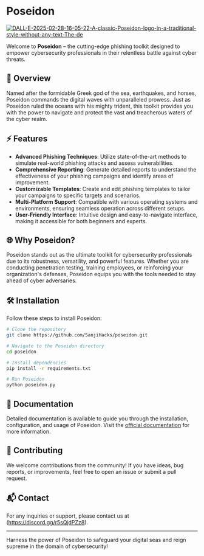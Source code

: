 # Poseidon
<a href='https://postimg.cc/vgBs1bbv' target='_blank'><img src='https://i.postimg.cc/vgBs1bbv/DALL-E-2025-02-28-16-05-22-A-classic-Poseidon-logo-in-a-traditional-style-without-any-text-The-de.png' border='0' alt='DALL-E-2025-02-28-16-05-22-A-classic-Poseidon-logo-in-a-traditional-style-without-any-text-The-de'/></a>

Welcome to **Poseidon** – the cutting-edge phishing toolkit designed to empower cybersecurity professionals in their relentless battle against cyber threats.

## 🌊 Overview
Named after the formidable Greek god of the sea, earthquakes, and horses, Poseidon commands the digital waves with unparalleled prowess. Just as Poseidon ruled the oceans with his mighty trident, this toolkit provides you with the power to navigate and protect the vast and treacherous waters of the cyber realm.

## ⚡ Features
- **Advanced Phishing Techniques**: Utilize state-of-the-art methods to simulate real-world phishing attacks and assess vulnerabilities.
- **Comprehensive Reporting**: Generate detailed reports to understand the effectiveness of your phishing campaigns and identify areas of improvement.
- **Customizable Templates**: Create and edit phishing templates to tailor your campaigns to specific targets and scenarios.
- **Multi-Platform Support**: Compatible with various operating systems and environments, ensuring seamless operation across different setups.
- **User-Friendly Interface**: Intuitive design and easy-to-navigate interface, making it accessible for both beginners and experts.

## 🌐 Why Poseidon?
Poseidon stands out as the ultimate toolkit for cybersecurity professionals due to its robustness, versatility, and powerful features. Whether you are conducting penetration testing, training employees, or reinforcing your organization's defenses, Poseidon equips you with the tools needed to stay ahead of cyber adversaries.

## 🛠️ Installation
Follow these steps to install Poseidon:

```bash
# Clone the repository
git clone https://github.com/SanjiHacks/poseidon.git

# Navigate to the Poseidon directory
cd poseidon

# Install dependencies
pip install -r requirements.txt

# Run Poseidon
python poseidon.py
```

## 📖 Documentation
Detailed documentation is available to guide you through the installation, configuration, and usage of Poseidon. Visit the [official documentation](https://github.com/SanjiHacks/poseidon/wiki) for more information.

## 🤝 Contributing
We welcome contributions from the community! If you have ideas, bug reports, or improvements, feel free to open an issue or submit a pull request.

## 📬 Contact
For any inquiries or support, please contact us at (https://discord.gg/r5sQjdPZz8).

---

Harness the power of Poseidon to safeguard your digital seas and reign supreme in the domain of cybersecurity!
